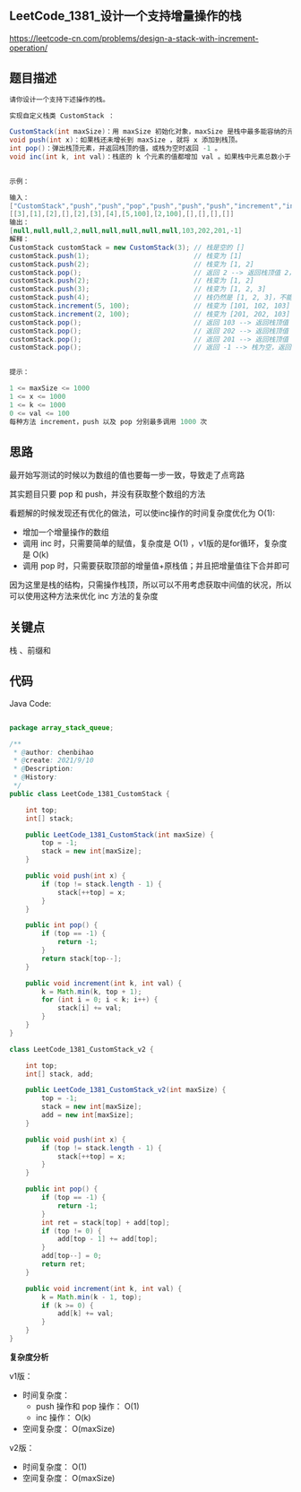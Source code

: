 
## LeetCode_1381_设计一个支持增量操作的栈

https://leetcode-cn.com/problems/design-a-stack-with-increment-operation/

## 题目描述

``` java
请你设计一个支持下述操作的栈。

实现自定义栈类 CustomStack ：

CustomStack(int maxSize)：用 maxSize 初始化对象，maxSize 是栈中最多能容纳的元素数量，栈在增长到 maxSize 之后则不支持 push 操作。
void push(int x)：如果栈还未增长到 maxSize ，就将 x 添加到栈顶。
int pop()：弹出栈顶元素，并返回栈顶的值，或栈为空时返回 -1 。
void inc(int k, int val)：栈底的 k 个元素的值都增加 val 。如果栈中元素总数小于 k ，则栈中的所有元素都增加 val 。
 

示例：

输入：
["CustomStack","push","push","pop","push","push","push","increment","increment","pop","pop","pop","pop"]
[[3],[1],[2],[],[2],[3],[4],[5,100],[2,100],[],[],[],[]]
输出：
[null,null,null,2,null,null,null,null,null,103,202,201,-1]
解释：
CustomStack customStack = new CustomStack(3); // 栈是空的 []
customStack.push(1);                          // 栈变为 [1]
customStack.push(2);                          // 栈变为 [1, 2]
customStack.pop();                            // 返回 2 --> 返回栈顶值 2，栈变为 [1]
customStack.push(2);                          // 栈变为 [1, 2]
customStack.push(3);                          // 栈变为 [1, 2, 3]
customStack.push(4);                          // 栈仍然是 [1, 2, 3]，不能添加其他元素使栈大小变为 4
customStack.increment(5, 100);                // 栈变为 [101, 102, 103]
customStack.increment(2, 100);                // 栈变为 [201, 202, 103]
customStack.pop();                            // 返回 103 --> 返回栈顶值 103，栈变为 [201, 202]
customStack.pop();                            // 返回 202 --> 返回栈顶值 202，栈变为 [201]
customStack.pop();                            // 返回 201 --> 返回栈顶值 201，栈变为 []
customStack.pop();                            // 返回 -1 --> 栈为空，返回 -1
 

提示：

1 <= maxSize <= 1000
1 <= x <= 1000
1 <= k <= 1000
0 <= val <= 100
每种方法 increment，push 以及 pop 分别最多调用 1000 次
```

## 思路
最开始写测试的时候以为数组的值也要每一步一致，导致走了点弯路

其实题目只要 pop 和 push，并没有获取整个数组的方法

看题解的时候发现还有优化的做法，可以使inc操作的时间复杂度优化为 O(1):

* 增加一个增量操作的数组
* 调用 inc 时，只需要简单的赋值，复杂度是 O(1) ，v1版的是for循环，复杂度是 O(k)
* 调用 pop 时，只需要获取顶部的增量值+原栈值；并且把增量值往下合并即可

因为这里是栈的结构，只需操作栈顶，所以可以不用考虑获取中间值的状况，所以可以使用这种方法来优化 inc 方法的复杂度

## 关键点

栈 、前缀和

## 代码

Java Code:

```java

package array_stack_queue;

/**
 * @author: chenbihao
 * @create: 2021/9/10
 * @Description:
 * @History:
 */
public class LeetCode_1381_CustomStack {

    int top;
    int[] stack;

    public LeetCode_1381_CustomStack(int maxSize) {
        top = -1;
        stack = new int[maxSize];
    }

    public void push(int x) {
        if (top != stack.length - 1) {
            stack[++top] = x;
        }
    }

    public int pop() {
        if (top == -1) {
            return -1;
        }
        return stack[top--];
    }

    public void increment(int k, int val) {
        k = Math.min(k, top + 1);
        for (int i = 0; i < k; i++) {
            stack[i] += val;
        }
    }
}

class LeetCode_1381_CustomStack_v2 {

    int top;
    int[] stack, add;

    public LeetCode_1381_CustomStack_v2(int maxSize) {
        top = -1;
        stack = new int[maxSize];
        add = new int[maxSize];
    }

    public void push(int x) {
        if (top != stack.length - 1) {
            stack[++top] = x;
        }
    }

    public int pop() {
        if (top == -1) {
            return -1;
        }
        int ret = stack[top] + add[top];
        if (top != 0) {
            add[top - 1] += add[top];
        }
        add[top--] = 0;
        return ret;
    }

    public void increment(int k, int val) {
        k = Math.min(k - 1, top);
        if (k >= 0) {
            add[k] += val;
        }
    }
}


```


**复杂度分析**

v1版：
- 时间复杂度：  
  - push 操作和 pop 操作： O(1) 
  - inc 操作： O(k)
- 空间复杂度： O(maxSize)

v2版：
- 时间复杂度： O(1)
- 空间复杂度： O(maxSize)
